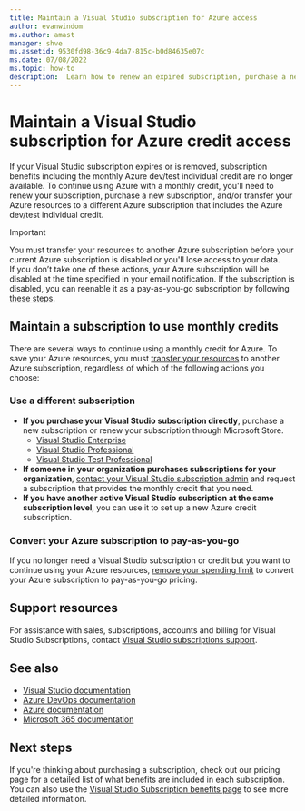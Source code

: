 ```yaml
---
title: Maintain a Visual Studio subscription for Azure access
author: evanwindom
ms.author: amast
manager: shve
ms.assetid: 9530fd98-36c9-4da7-815c-b0d84635e07c
ms.date: 07/08/2022
ms.topic: how-to
description:  Learn how to renew an expired subscription, purchase a new one, or transfer your Azure resources.
---
```


# Maintain a Visual Studio subscription for Azure credit access

If your Visual Studio subscription expires or is removed, subscription benefits including the monthly Azure dev/test individual credit are no longer available. To continue using Azure with a monthly credit, you'll need to renew your subscription, purchase a new subscription, and/or transfer your Azure resources to a different Azure subscription that includes the Azure dev/test individual credit.

> [!IMPORTANT] 
> You must transfer your resources to another Azure subscription before your current Azure subscription is disabled or you'll lose access to your data.  
> If you don’t take one of these actions, your Azure subscription will be disabled at the time specified in your email notification. If the subscription is disabled, you can reenable it as a pay-as-you-go subscription by following [these steps](https://docs.microsoft.com/azure/cost-management-billing/manage/switch-azure-offer).

## Maintain a subscription to use monthly credits

There are several ways to continue using a monthly credit for Azure. To save your Azure resources, you must [transfer your resources](https://docs.microsoft.com/azure/azure-resource-manager/management/move-resource-group-and-subscription) to another Azure subscription, regardless of which of the following actions you choose:

### Use a different subscription

+ **If you purchase your Visual Studio subscription directly**, purchase a new subscription or renew your subscription through Microsoft Store.
    + [Visual Studio Enterprise](https://www.microsoft.com/p/visual-studio-enterprise-subscription/dg7gmgf0dst4?activetab=pivot%3aoverviewtab)
    + [Visual Studio Professional](https://www.microsoft.com/p/visual-studio-professional-subscription/dg7gmgf0dst3?activetab=pivot%3aoverviewtab)
    + [Visual Studio Test Professional](https://www.microsoft.com/p/visual-studio-test-professional-subscription/dg7gmgf0dst6?activetab=pivot%3aoverviewtab)
+ **If someone in your organization purchases subscriptions for your organization**, [contact your Visual Studio subscription admin](contact-my-admin.md) and request a subscription that provides the monthly credit that you need.
+ **If you have another active Visual Studio subscription at the same subscription level**, you can use it to set up a new Azure credit subscription.

### Convert your Azure subscription to pay-as-you-go

If you no longer need a Visual Studio subscription or credit but you want to continue using your Azure resources, [remove your spending limit](https://docs.microsoft.com/azure/cost-management-billing/manage/spending-limit#remove-the-spending-limit-in-azure-portal) to convert your Azure subscription to pay-as-you-go pricing.

## Support resources

For assistance with sales, subscriptions, accounts and billing for Visual Studio Subscriptions, contact [Visual Studio subscriptions support](https://aka.ms/vssubscriberhelp).

## See also

+ [Visual Studio documentation](/visualstudio/)
+ [Azure DevOps documentation](/azure/devops/)
+ [Azure documentation](/azure/)
+ [Microsoft 365 documentation](/microsoft-365/)

## Next steps

If you're thinking about purchasing a subscription, check out our pricing page for a detailed list of what benefits are included in each subscription. You can also use the [Visual Studio Subscription benefits page](https://visualstudio.microsoft.com/vs/benefits/) to see more detailed information.